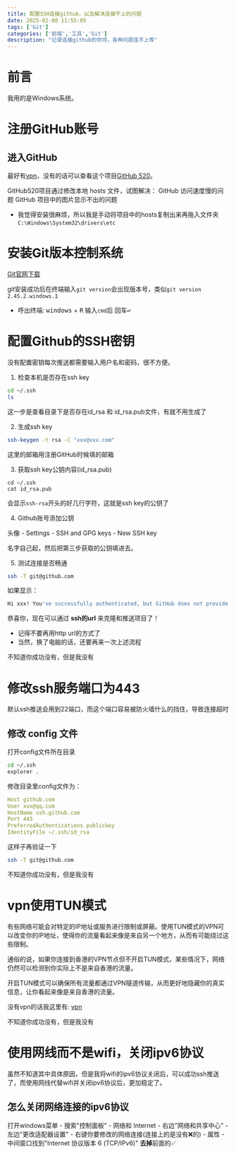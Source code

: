 ```yaml
---
title: 配置SSH连接github，以及解决连接不上的问题
date: 2025-02-08 11:55:05
tags: ['Git']
categories: ['前端','工具','Git']
description: "记录连接github的坎坷，各种问题连不上等"
---
```


# 前言

我用的是Windows系统。

# 注册GitHub账号

## 进入GitHub

最好有[vpn](https://xfltd.org/#/register?code=6LuN3EAQ)，没有的话可以查看这个项目[GitHub 520](https://gitee.com/klmahuaw/GitHub520)。

GitHub520项目通过修改本地 hosts 文件，试图解决： GitHub 访问速度慢的问题 GitHub 项目中的图片显示不出的问题
- 我觉得安装很麻烦，所以我是手动将项目中的hosts复制出来再拖入文件夹`C:\Windows\System32\drivers\etc`

# 安装Git版本控制系统

[Git官网下载](https://git-scm.com/downloads)

git安装成功后在终端输入`git version`会出现版本号，类似`git version 2.45.2.windows.1`
- 呼出终端: <kbd>windows</kbd> + <kbd>R</kbd> 输入`cmd`后 <kbd>回车↩︎</kbd>

# 配置Github的SSH密钥

没有配置密钥每次推送都需要输入用户名和密码，很不方便。

1. 检查本机是否存在ssh key

```bash
cd ~/.ssh
ls
```

这一步是查看目录下是否存在id_rsa 和 id_rsa.pub文件，有就不用生成了

2. 生成ssh key

```bash
ssh-keygen -t rsa -C "xxx@xxx.com"
```

这里的邮箱用注册GitHub时候填的邮箱

3. 获取ssh key公钥内容(id_rsa.pub)

```
cd ~/.ssh
cat id_rsa.pub
```

会显示`ssh-rsa`开头的好几行字符，这就是ssh key的公钥了

4. Github账号添加公钥

头像 - Settings - SSH and GPG keys - New SSH key

名字自己起，然后把第三步获取的公钥填进去。

5. 测试连接是否畅通

```bash
ssh -T git@github.com
```

如果显示：

```bash
Hi xxx! You've successfully authenticated, but GitHub does not provide shell access.
```

恭喜你，现在可以通过 **ssh的url** 来克隆和推送项目了！

- 记得不要再用http url的方式了
- 当然，换了电脑的话，还要再来一次上述流程

不知道你成功没有，但是我没有

# 修改ssh服务端口为443

默认ssh推送会用到22端口，而这个端口容易被防火墙什么的挡住，导致连接超时

## 修改 config 文件

打开config文件所在目录

```bash
cd ~/.ssh
explorer .
```

修改目录里config文件为：

```yaml
Host github.com
User xxx@qq.com
HostName ssh.github.com
Port 443
PreferredAuthentications publickey
IdentityFile ~/.ssh/id_rsa
```

这样子再验证一下

```bash
ssh -T git@github.com
```

不知道你成功没有，但是我没有

# vpn使用TUN模式

有些网络可能会对特定的IP地址或服务进行限制或屏蔽。使用TUN模式的VPN可以改变你的IP地址，使得你的流量看起来像是来自另一个地方，从而有可能绕过这些限制。

通俗的说，如果你连接到香港的VPN节点但不开启TUN模式，某些情况下，网络仍然可以检测到你实际上不是来自香港的流量。

开启TUN模式可以确保所有流量都通过VPN隧道传输，从而更好地隐藏你的真实信息，让你看起来像是来自香港的流量。

没有vpn的话我这里有: [vpn](https://xfltd.org/#/register?code=6LuN3EAQ)

不知道你成功没有，但是我没有

# 使用网线而不是wifi，关闭ipv6协议

虽然不知道其中具体原因，但是我将wifi的ipv6协议关闭后，可以成功ssh推送了，而使用网线代替wifi并关闭ipv6协议后，更加稳定了。

## 怎么关闭网络连接的ipv6协议

打开windows菜单 - 搜索"控制面板" - 网络和 Internet - 右边"网络和共享中心" - 左边"更改适配器设置" - 右键你要修改的网络连接(连接上的是没有❌的) - 属性 - 中间窗口找到"Internet 协议版本 6 (TCP/IPv6)" **去掉**前面的✅ 
